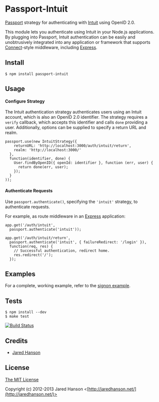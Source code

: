 # Passport-Intuit

[Passport](http://passportjs.org/) strategy for authenticating with [Intuit](http://www.intuit.com/)
using OpenID 2.0.

This module lets you authenticate using Intuit in your Node.js applications.
By plugging into Passport, Intuit authentication can be easily and
unobtrusively integrated into any application or framework that supports
[Connect](http://www.senchalabs.org/connect/)-style middleware, including
[Express](http://expressjs.com/).

## Install

    $ npm install passport-intuit

## Usage

#### Configure Strategy

The Intuit authentication strategy authenticates users using an Intuit account,
which is also an OpenID 2.0 identifier.  The strategy requires a `verify`
callback, which accepts this identifier and calls `done` providing a user.
Additionally, options can be supplied to specify a return URL and realm.

    passport.use(new IntuitStrategy({
        returnURL: 'http://localhost:3000/auth/intuit/return',
        realm: 'http://localhost:3000/'
      },
      function(identifier, done) {
        User.findByOpenID({ openId: identifier }, function (err, user) {
          return done(err, user);
        });
      }
    ));

#### Authenticate Requests

Use `passport.authenticate()`, specifying the `'intuit'` strategy, to
authenticate requests.

For example, as route middleware in an [Express](http://expressjs.com/)
application:

    app.get('/auth/intuit',
      passport.authenticate('intuit'));

    app.get('/auth/intuit/return', 
      passport.authenticate('intuit', { failureRedirect: '/login' }),
      function(req, res) {
        // Successful authentication, redirect home.
        res.redirect('/');
      });

## Examples

For a complete, working example, refer to the [signon example](https://github.com/jaredhanson/passport-intuit/tree/master/examples/signon).

## Tests

    $ npm install --dev
    $ make test

[![Build Status](https://secure.travis-ci.org/jaredhanson/passport-intuit.png)](http://travis-ci.org/jaredhanson/passport-intuit)

## Credits

  - [Jared Hanson](http://github.com/jaredhanson)

## License

[The MIT License](http://opensource.org/licenses/MIT)

Copyright (c) 2012-2013 Jared Hanson <[http://jaredhanson.net/](http://jaredhanson.net/)>
